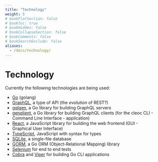 ```yaml
---
title: "Technology"
weight: 5
# bookFlatSection: false
# bookToc: true
# bookHidden: false
# bookCollapseSection: false
# bookComments: false
# bookSearchExclude: false
aliases:
  - /docs/technology/
---
```


# Technology

Currently the following technologies are being used:

* [Go](https://go.dev/) (golang)
* [GraphQL](https://graphql.org/), a type of API (the _evolution_ of REST?)
* [gqlgen](https://github.com/99designs/gqlgen), a Go library for building
  GraphQL servers
* [genqlient](https://github.com/Khan/genqlient), a Go library for building
  GraphQL clients (for the cleoc CLI - Command Line Interface - application)
* [React](https://reactjs.org/), a JavaScript library for building the web
  frontend (GUI - Graphical User Interface)
* [TypeScript](https://www.typescriptlang.org/), JavaScript with syntax for
  types
* [SQLite](https://sqlite.org/index.html), a single-file database
* [GORM](https://gorm.io/), a Go ORM (Object-Relational Mapping) library
* [Selenium](https://www.selenium.dev/) for end to end tests
* [Cobra](https://github.com/spf13/cobra) and
  [Viper](https://github.com/spf13/viper) for building Go CLI applications
